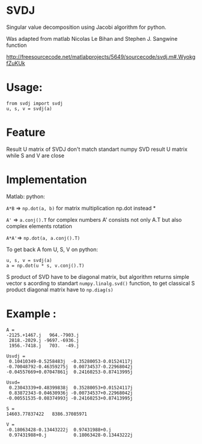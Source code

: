 # SVDJ
Singular value decomposition using Jacobi algorithm for python.

Was adapted from matlab Nicolas Le Bihan and Stephen J. Sangwine function

http://freesourcecode.net/matlabprojects/5649/sourcecode/svdj.m#.WyokgfZuKUk

# Usage:
```
from svdj import svdj
u, s, v = svdj(a)
```

# Feature
Result U matrix of SVDJ don't match standart numpy SVD result U matrix while S and V are close

# Implementation
Matlab:        python:

 ```A*B``` => ```np.dot(a, b)``` for matrix multiplication np.dot instead * 
 
 ```A'```  => ```a.conj().T``` for complex numbers A' consists not only A.T but also complex elements rotation
 
 ```A*A'```=> ```np.dot(a, a.conj().T)```
 
To get back A fom U, S, V on python:
```
u, s, v = svdj(a)
a = np.dot(u * s, v.conj().T)
```
S product of SVD have to be diagonal matrix, but algorithm returns simple vector s acording to standart ```numpy.linalg.svd()``` function, to get classical S product diagonal matrix have to ```np.diag(s)```

# Example :
```
A =  
-2125.+1467.j   964.-7903.j
 2818.-2029.j -9697.-6936.j
 1956.-7418.j   703.  -49.j 

Usvdj =
 0.10410349-0.5258483j  -0.35280053-0.01524117j
-0.70048792-0.46359275j  0.00734537-0.22968042j
-0.04557669+0.07047861j  0.24160253-0.87413995j
 
Usvd=
 0.23043339+0.48399838j  0.35280053+0.01524117j
 0.83872343-0.04630936j -0.00734537+0.22968042j
-0.00551535-0.08374993j -0.24160253+0.87413995j

S =
14603.77837422   8386.37085971

V =
-0.18063428-0.13443222j  0.97431988+0.j        
 0.97431988+0.j          0.18063428-0.13443222j
```
